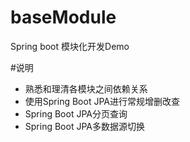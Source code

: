 # baseModule
Spring boot 模块化开发Demo

#说明
* 熟悉和理清各模块之间依赖关系
* 使用Spring Boot JPA进行常规增删改查
* Spring Boot JPA分页查询
* Spring Boot JPA多数据源切换

